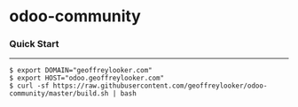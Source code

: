 odoo-community  
=====     
  
### Quick Start  
----------------  
    $ export DOMAIN="geoffreylooker.com"
    $ export HOST="odoo.geoffreylooker.com"
    $ curl -sf https://raw.githubusercontent.com/geoffreylooker/odoo-community/master/build.sh | bash
 
 
